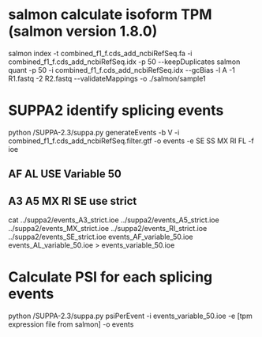 # salmon calculate isoform TPM (salmon version 1.8.0)

salmon index -t combined_f1_f.cds_add_ncbiRefSeq.fa -i combined_f1_f.cds_add_ncbiRefSeq.idx -p 50 --keepDuplicates
salmon quant -p 50 -i combined_f1_f.cds_add_ncbiRefSeq.idx --gcBias -l A -1 R1.fastq -2 R2.fastq --validateMappings -o ./salmon/sample1

# SUPPA2 identify splicing events

python /SUPPA-2.3/suppa.py generateEvents -b V -i combined_f1_f.cds_add_ncbiRefSeq.filter.gtf -o events -e SE SS MX RI FL -f ioe

## AF AL USE Variable 50
## A3 A5 MX RI SE use strict

cat ../suppa2/events_A3_strict.ioe ../suppa2/events_A5_strict.ioe ../suppa2/events_MX_strict.ioe ../suppa2/events_RI_strict.ioe ../suppa2/events_SE_strict.ioe events_AF_variable_50.ioe events_AL_variable_50.ioe > events_variable_50.ioe

# Calculate PSI for each splicing events

python /SUPPA-2.3/suppa.py psiPerEvent -i events_variable_50.ioe -e [tpm expression file from salmon] -o events

